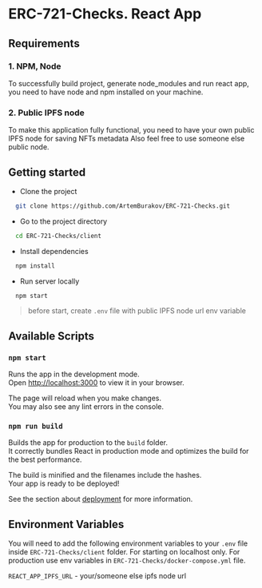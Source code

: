 # ERC-721-Checks. React App

## Requirements

### 1. NPM, Node

To successfully build project, generate node_modules and run react app, you need to have node and npm installed on your machine.

### 2. Public IPFS node

To make this application fully functional, you need to have your own public IPFS node for saving NFTs metadata Also feel free to use someone else public node.

## Getting started

- Clone the project

```bash
  git clone https://github.com/ArtemBurakov/ERC-721-Checks.git
```

- Go to the project directory

```bash
  cd ERC-721-Checks/client
```

- Install dependencies

```bash
  npm install
```

- Run server locally

```bash
  npm start
```

> before start, create `.env` file with public IPFS node url env variable

## Available Scripts

### `npm start`

Runs the app in the development mode.\
Open [http://localhost:3000](http://localhost:3000) to view it in your browser.

The page will reload when you make changes.\
You may also see any lint errors in the console.

### `npm run build`

Builds the app for production to the `build` folder.\
It correctly bundles React in production mode and optimizes the build for the best performance.

The build is minified and the filenames include the hashes.\
Your app is ready to be deployed!

See the section about [deployment](https://facebook.github.io/create-react-app/docs/deployment) for more information.

## Environment Variables

You will need to add the following environment variables to your `.env` file inside `ERC-721-Checks/client` folder. For starting on localhost only. For production use env variables in `ERC-721-Checks/docker-compose.yml` file.

`REACT_APP_IPFS_URL` - your/someone else ipfs node url
